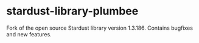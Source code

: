stardust-library-plumbee
========================

Fork of the open source Stardust library version 1.3.186. Contains bugfixes and new features.
